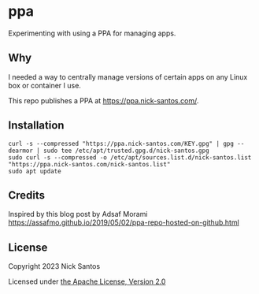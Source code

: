 # ppa

Experimenting with using a PPA for managing apps.

## Why

I needed a way to centrally manage versions of
certain apps on any Linux box or container I use.

This repo publishes a PPA at https://ppa.nick-santos.com/.

## Installation

```
curl -s --compressed "https://ppa.nick-santos.com/KEY.gpg" | gpg --dearmor | sudo tee /etc/apt/trusted.gpg.d/nick-santos.gpg
sudo curl -s --compressed -o /etc/apt/sources.list.d/nick-santos.list "https://ppa.nick-santos.com/nick-santos.list"
sudo apt update
```

## Credits

Inspired by this blog post by Adsaf Morami
https://assafmo.github.io/2019/05/02/ppa-repo-hosted-on-github.html

## License

Copyright 2023 Nick Santos

Licensed under [the Apache License, Version 2.0](LICENSE)

